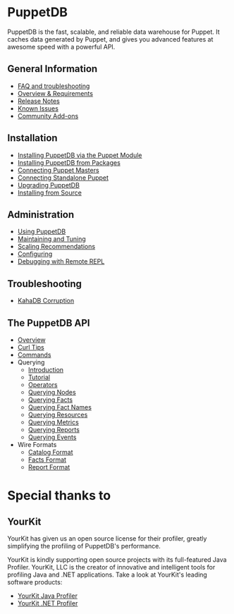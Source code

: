 # PuppetDB

PuppetDB is the fast, scalable, and reliable data warehouse for Puppet. It caches data generated by Puppet, and gives you advanced features at awesome speed with a powerful API.

General Information
-----

* [FAQ and troubleshooting](./documentation/puppetdb-faq.markdown)
* [Overview & Requirements](./documentation/index.markdown)
* [Release Notes](./documentation/release_notes.markdown)
* [Known Issues](./documentation/known_issues.markdown)
* [Community Add-ons](./documentation/community_add_ons.markdown)

Installation
-----

* [Installing PuppetDB via the Puppet Module](./documentation/install_via_module.markdown)
* [Installing PuppetDB from Packages](./documentation/install_from_packages.markdown)
* [Connecting Puppet Masters](./documentation/connect_puppet_master.markdown)
* [Connecting Standalone Puppet](./documentation/connect_puppet_apply.markdown)
* [Upgrading PuppetDB](./documentation/upgrade.markdown)
* [Installing from Source](./documentation/install_from_source.markdown)

Administration
-----

* [Using PuppetDB](./documentation/using.markdown)
* [Maintaining and Tuning](./documentation/maintain_and_tune.markdown)
* [Scaling Recommendations](./documentation/scaling_recommendations.markdown)
* [Configuring](./documentation/configure.markdown)
* [Debugging with Remote REPL](./documentation/repl.markdown)

Troubleshooting
-----

* [KahaDB Corruption](./documentation/trouble_kahadb_corruption.markdown)

The PuppetDB API
-----

* [Overview](./documentation/api/index.markdown)
* [Curl Tips](./documentation/api/query/curl.markdown)
* [Commands](./documentation/api/commands.markdown)
* Querying
  * [Introduction](./documentation/api/query/v4/query.markdown)
  * [Tutorial](./documentation/api/query/tutorial.markdown)
  * [Operators](./documentation/api/query/v4/ast.markdown)
  * [Querying Nodes](./documentation/api/query/v4/nodes.markdown)
  * [Querying Facts](./documentation/api/query/v4/facts.markdown)
  * [Querying Fact Names](./documentation/api/query/v4/fact-names.markdown)
  * [Querying Resources](./documentation/api/query/v4/resources.markdown)
  * [Querying Metrics](./documentation/api/query/v4/metrics.markdown)
  * [Querying Reports](./documentation/api/query/v4/reports.markdown)
  * [Querying Events](./documentation/api/query/v4/events.markdown)
* Wire Formats
  * [Catalog Format](./documentation/api/wire_format/catalog_format.markdown)
  * [Facts Format](./documentation/api/wire_format/facts_format.markdown)
  * [Report Format](./documentation/api/wire_format/report_format.markdown)


# Special thanks to

## YourKit

YourKit has given us an open source license for their profiler, greatly
simplifying the profiling of PuppetDB's performance.

YourKit is kindly supporting open source projects with its full-featured Java
Profiler. YourKit, LLC is the creator of innovative and intelligent tools for
profiling Java and .NET applications. Take a look at YourKit's leading software
products:

* [YourKit Java Profiler](http://www.yourkit.com/java/profiler/index.jsp)
* [YourKit .NET Profiler](http://www.yourkit.com/.net/profiler/index.jsp)

[leiningen]: https://github.com/technomancy/leiningen
